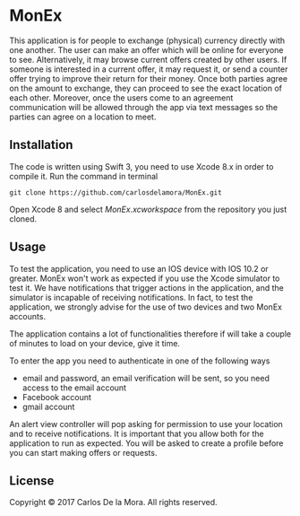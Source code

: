 # MonEx

This application is for people to exchange (physical) currency directly with one another. The user can make an offer which will be online for everyone to see. Alternatively, it may browse current offers created by other users. If someone is interested in a current offer, it may request it, or send a counter offer trying to improve their return for their money. Once both parties agree on the amount to exchange, they can proceed to see the exact location of each other. Moreover, once the users come to an agreement communication will be allowed through the app via text messages so the parties can agree on a location to meet.

## Installation

The code is written using Swift 3, you need to use Xcode 8.x in order to compile it. Run the command in terminal

```
git clone https://github.com/carlosdelamora/MonEx.git

```

Open Xcode 8 and select _MonEx.xcworkspace_ from the repository you just cloned.

## Usage

To test the application, you need to use an IOS device with IOS 10.2 or greater. MonEx won't work as expected if you use the Xcode simulator to test it. We have notifications that trigger actions in the application, and the simulator is incapable of receiving notifications. In fact, to test the application, we strongly advise for the use of two devices and two MonEx accounts.

The application contains a lot of functionalities therefore if will take a couple of minutes to load on your device, give it time.

To enter the app you need to authenticate in one of the following ways

* email and password, an email verification will be sent, so you need access to the email account
* Facebook account
* gmail account

An alert view controller will pop asking for permission to use your location and to receive notifications. It is important that you allow both for the application to run as expected. You will be asked to create a profile before you can start making offers or requests.

## License
Copyright © 2017 Carlos De la Mora. All rights reserved.

